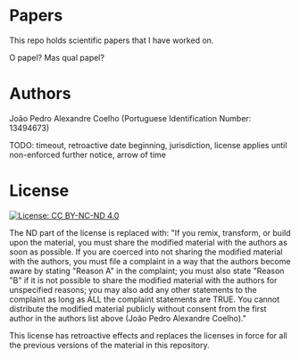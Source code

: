 # Papers
This repo holds scientific papers that I have worked on.

O papel? Mas qual papel?

# Authors
João Pedro Alexandre Coelho (Portuguese Identification  Number: 13494673)

TODO: timeout, retroactive date beginning, jurisdiction, license applies until non-enforced further notice, arrow of time

# License

[![License: CC BY-NC-ND 4.0](https://img.shields.io/badge/License-CC%20BY--NC--ND%204.0-lightgrey.svg)](https://creativecommons.org/licenses/by-nc-nd/4.0/)

The ND part of the license is replaced with: "If you remix, transform, or build upon the material, you must share the modified material with the authors as soon as possible. If you are coerced into not sharing the modified material with the authors, you must file a complaint in a way that the authors become aware by stating "Reason A" in the complaint; you must also state "Reason "B" if it is not possible to share the modified material with the authors for unspecified reasons; you may also add any other statements to the complaint as long as ALL the complaint statements are TRUE.
You cannot distribute the modified material publicly without consent from the first author in the authors list above (João Pedro Alexandre Coelho)."

This license has retroactive effects and replaces the licenses in force for all the previous versions of the material in this repository. 
